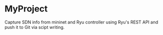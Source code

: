 # MyProject
Capture SDN info from mininet and Ryu controller using Ryu's REST API and push it to Git via scipt writing. 
